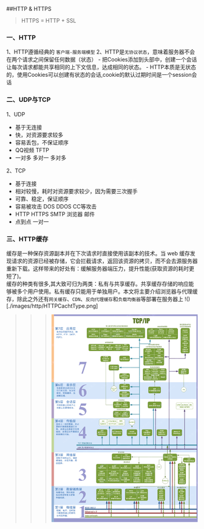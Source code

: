 ##HTTP & HTTPS

> HTTPS = HTTP + SSL

### 一、HTTP
1、HTTP遵循经典的 `客户端-服务端模型`
2、HTTP是`无协议状态`，意味着服务器不会在两个请求之间保留任何数据（状态）
    - 把Cookies添加到头部中，创建一个会话让每次请求都能共享相同的上下文信息，达成相同的状态。
    - HTTP本质是无状态的，使用Cookies可以创建有状态的会话,cookie的默认过期时间是一个session会话

### 二、UDP与TCP  


1、UDP
- 基于无连接
- 快，对资源要求较多
- 容易丢包，不保证顺序
- QQ视频 TFTP
- 一对多 多对一 多对多

2、TCP
- 基于连接
- 相对较慢，耗时对资源要求较少，因为需要三次握手
- 可靠、稳定，保证顺序
- 容易被攻击 DOS DDOS CC等攻击
- HTTP HTTPS SMTP 浏览器 邮件
- 点到点 一对一


### 三、HTTP缓存

缓存是一种保存资源副本并在下次请求时直接使用该副本的技术。当 web 缓存发现请求的资源已经被存储，它会拦截请求，返回该资源的拷贝，而不会去源服务器重新下载。这样带来的好处有：缓解服务器端压力，提升性能(获取资源的耗时更短了)。  
缓存的种类有很多,其大致可归为两类：私有与共享缓存。共享缓存存储的响应能够被多个用户使用。私有缓存只能用于单独用户。本文将主要介绍浏览器与代理缓存，除此之外还有`网关缓存`、`CDN`、`反向代理缓存`和`负载均衡器`等部署在服务器上
!()[./images/http/HTTPCachtType.png]







> > > ![](./network.gif)  